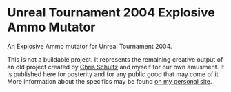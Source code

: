 # Unreal Tournament 2004 Explosive Ammo Mutator
An Explosive Ammo mutator for Unreal Tournament 2004.

This is not a buildable project. It represents the remaining creative output of an old project
created by [Chris Schultz](https://github.com/ChristopherSchultz) and myself for our own amusment.
It is published here for posterity and for any public good that may come of it. More information about
the specifics may be found [on my personal site](https://ardvaark.net/projects/mutator.html).
